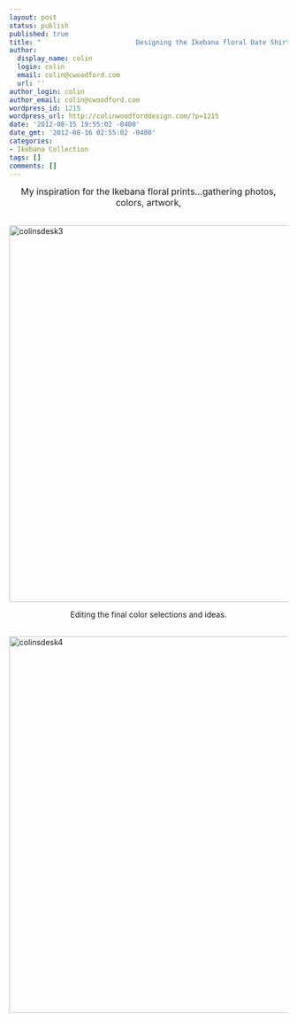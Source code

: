 ```yaml
---
layout: post
status: publish
published: true
title: "                        Designing the Ikebana floral Date Shirt Collection"
author:
  display_name: colin
  login: colin
  email: colin@cwoodford.com
  url: ''
author_login: colin
author_email: colin@cwoodford.com
wordpress_id: 1215
wordpress_url: http://colinwoodforddesign.com/?p=1215
date: '2012-08-15 19:55:02 -0400'
date_gmt: '2012-08-16 02:55:02 -0400'
categories:
- Ikebana Collection
tags: []
comments: []
---
```

<div class = "posts-box">
<p style="text-align: center;"><span style="font-size: medium;">My inspiration for the Ikebana floral prints...gathering photos, colors, artwork,</span></p><br />
<img class="aligncenter size-full wp-image-1620" alt="colinsdesk3" src="http://colinwoodforddesign.com/wp-content/uploads/2013/07/colinsdesk3.jpg" width="680"  />
<p style="text-align: center;">Editing the final color selections and ideas.</p><br />
<img class="aligncenter size-full wp-image-1621" alt="colinsdesk4" src="http://colinwoodforddesign.com/wp-content/uploads/2012/08/colinsdesk4.jpg" width="680"  />
</div>
